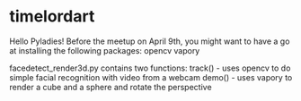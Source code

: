 # timelordart
Hello Pyladies! Before the meetup on April 9th, you might want to have a go at installing 
the following packages:
	opencv
	vapory

facedetect_render3d.py contains two functions:
	track() - uses opencv to do simple facial recognition with video from a webcam
	demo()	- uses vapory to render a cube and a sphere and rotate the perspective